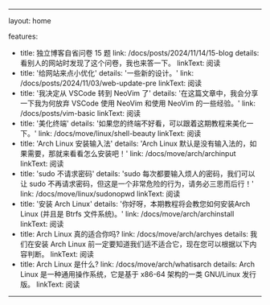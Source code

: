 ---

layout: home

features:
  - title: 独立博客自省问卷 15 题
    link: /docs/posts/2024/11/14/15-blog
    details: 看别人的网站时发现了这个问卷，我也来答一下。
    linkText: 阅读
  - title: '给网站来点小优化'
    details: '一些新的设计。'
    link: /docs/posts/2024/11/03/web-update-pre
    linkText: 阅读
  - title: '我决定从 VSCode 转到 NeoVim 了'
    details: '在这篇文章中，我会分享一下我为何放弃 VSCode 使用 NeoVim 和使用 NeoVim 的一些经验。'
    link: /docs/posts/vim-basic
    linkText: 阅读
  - title: '美化终端'
    details: '如果您的终端不好看，可以跟着这期教程来美化一下。'
    link: /docs/move/linux/shell-beauty
    linkText: 阅读
  - title: 'Arch Linux 安装输入法'
    details: 'Arch Linux 默认是没有输入法的，如果需要，那就来看看怎么安装吧！'
    link: /docs/move/arch/archinput
    linkText: 阅读
  - title: 'sudo 不请求密码'
    details: 'sudo 每次都要输入烦人的密码，我们可以让 sudo 不再请求密码，但这是一个非常危险的行为，请务必三思而后行！'
    link: /docs/move/linux/sudonopwd
    linkText: 阅读
  - title: '安装 Arch Linux'
    details: '你好呀，本期教程将会教您如何安装Arch Linux (并且是 Btrfs 文件系统)。'
    link: /docs/move/arch/archinstall
    linkText: 阅读
  - title: Arch Linux 真的适合你吗?
    link: /docs/move/arch/archyes
    details: 我们在安装 Arch Linux 前一定要知道我们适不适合它，现在您可以根据以下内容判断。
    linkText: 阅读
  - title: Arch Linux 是什么?
    link: /docs/move/arch/whatisarch
    details: Arch Linux 是一种通用操作系统，它是基于 x86-64 架构的一类 GNU/Linux 发行版。
    linkText: 阅读
---